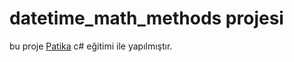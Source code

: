 # datetime_math_methods projesi
bu proje [Patika](https://www.patika.dev) c# eğitimi ile yapılmıştır.